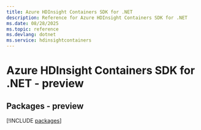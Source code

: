 ```yaml
---
title: Azure HDInsight Containers SDK for .NET
description: Reference for Azure HDInsight Containers SDK for .NET
ms.date: 08/28/2025
ms.topic: reference
ms.devlang: dotnet
ms.service: hdinsightcontainers
---
```

# Azure HDInsight Containers SDK for .NET - preview
## Packages - preview
[!INCLUDE [packages](hdinsight-containers-index.md)]